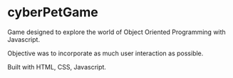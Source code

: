 # cyberPetGame

Game designed to explore the world of Object Oriented Programming with Javascript.

Objective was to incorporate as much user interaction as possible.

Built with HTML, CSS, Javascript.
